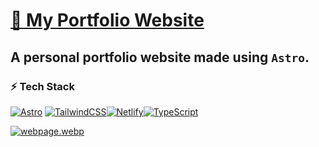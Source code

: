 # [🚀 My Portfolio Website](https://robertaszencius.netlify.app/) 

##  A personal portfolio website made using `Astro`.

### ⚡ Tech Stack 
[![Astro](https://img.shields.io/badge/Astro-BC52EE?logo=astro&logoColor=fff)](#)
[![TailwindCSS](https://img.shields.io/badge/Tailwind%20CSS-%2338B2AC.svg?logo=tailwind-css&logoColor=white)](#)[![Netlify](https://img.shields.io/badge/Netlify-%23000000.svg?logo=netlify&logoColor=#00C7B7)](#)[![TypeScript](https://img.shields.io/badge/TypeScript-3178C6?logo=typescript&logoColor=fff)](#)

[![webpage.webp](https://i.postimg.cc/kGBkGWgQ/webpage.webp)](https://postimg.cc/n9fdwj7r)
